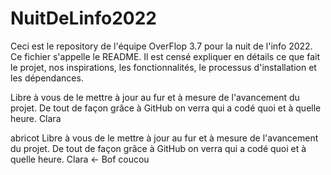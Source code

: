 # NuitDeLinfo2022

Ceci est le repository de l'équipe OverFlop 3.7 pour la nuit de l'info 2022.
Ce fichier s'appelle le README. Il est censé expliquer en détails ce que fait le projet, nos inspirations, les fonctionnalités, le processus d'installation et les dépendances.

Libre à vous de le mettre à jour au fur et à mesure de l'avancement du projet. De tout de façon grâce à GitHub on verra qui a codé quoi et à quelle heure. Clara

abricot
Libre à vous de le mettre à jour au fur et à mesure de l'avancement du projet. De tout de façon grâce à GitHub on verra qui a codé quoi et à quelle heure. Clara <- Bof
coucou
